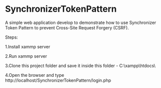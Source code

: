 # SynchronizerTokenPattern

A simple web application develop to demonstrate how to use Synchronizer Token Pattern to prevent Cross-Site Request Forgery (CSRF).

Steps:

1.Install xammp server

2.Run xammp server

3.Clone this project folder and save it inside this folder - C:\\xampp\\htdocs\\

4.Open the browser and type http://localhost/SynchronizerTokenPattern/login.php

